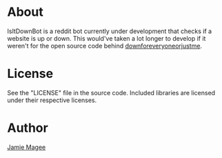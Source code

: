 # About

IsItDownBot is a reddit bot currently under development that checks if a website is up or down. This would've taken a lot longer to develop if it weren't for the open source code behind [downforeveryoneorjustme](https://github.com/al3x/downforeveryoneorjustme).

# License

See the "LICENSE" file in the source code. Included libraries are licensed under their respective licenses.

# Author

[Jamie Magee](https://jamiemagee.co.uk)

